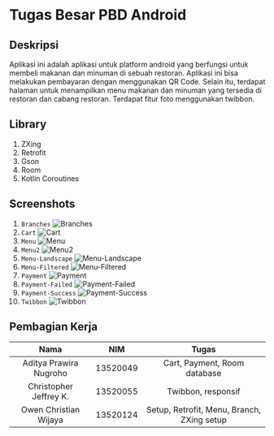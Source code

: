 # Tugas Besar PBD Android

## Deskripsi

Aplikasi ini adalah aplikasi untuk platform android yang berfungsi untuk membeli makanan dan minuman di sebuah restoran. Aplikasi ini bisa melakukan pembayaran dengan menggunakan QR Code. Selain itu, terdapat halaman untuk menampilkan menu makanan dan minuman yang tersedia di restoran dan cabang restoran. Terdapat fitur foto menggunakan twibbon.

## Library

1. ZXing
2. Retrofit
3. Gson
4. Room
5. Kotlin Coroutines

## Screenshots

<!-- Attach all screenshots from the folder screenshot with a title -->

1.  `Branches`
    ![Branches](screenshot/Branches.jpg)
2.  `Cart`
    ![Cart](screenshot/Cart.jpg)
3.  `Menu`
    ![Menu](screenshot/Menu.jpg)
4.  `Menu2`
    ![Menu2](screenshot/Menu2.jpg)
5.  `Menu-Landscape`
    ![Menu-Landscape](screenshot/Menu-land.jpg)
6.  `Menu-Filtered`
    ![Menu-Filtered](screenshot/Menu-Search.jpg)
7.  `Payment`
    ![Payment](screenshot/payment.jpg)
8.  `Payment-Failed`
    ![Payment-Failed](screenshot/payment-fail.jpg)
9.  `Payment-Success`
    ![Payment-Success](screenshot/payment-success.jpg)
10. `Twibbon`
    ![Twibbon](screenshot/Twibbon.jpg)

## Pembagian Kerja

|          Nama          |   NIM    |                   Tugas                    |
| :--------------------: | :------: | :----------------------------------------: |
| Aditya Prawira Nugroho | 13520049 |        Cart, Payment, Room database        |
| Christopher Jeffrey K. | 13520055 |             Twibbon, responsif             |
| Owen Christian Wijaya  | 13520124 | Setup, Retrofit, Menu, Branch, ZXing setup |
